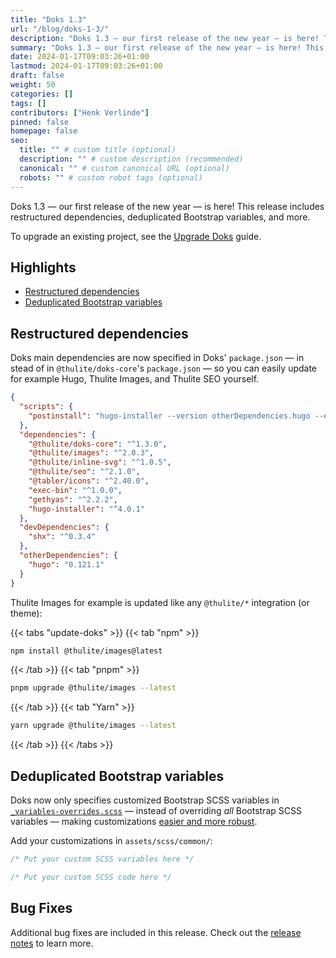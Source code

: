 ```yaml
---
title: "Doks 1.3"
url: "/blog/doks-1-3/"
description: "Doks 1.3 — our first release of the new year — is here! This release includes restructured dependencies, deduplicated Bootstrap variables, and more."
summary: "Doks 1.3 — our first release of the new year — is here! This release includes restructured dependencies, deduplicated Bootstrap variables, and more."
date: 2024-01-17T09:03:26+01:00
lastmod: 2024-01-17T09:03:26+01:00
draft: false
weight: 50
categories: []
tags: []
contributors: ["Henk Verlinde"]
pinned: false
homepage: false
seo:
  title: "" # custom title (optional)
  description: "" # custom description (recommended)
  canonical: "" # custom canonical URL (optional)
  robots: "" # custom robot tags (optional)
---
```


Doks 1.3 — our first release of the new year — is here! This release includes restructured dependencies, deduplicated Bootstrap variables, and more.

To upgrade an existing project, see the [Upgrade Doks](/docs/start-here/upgrade-doks/) guide.

<!-- omit in toc -->
## Highlights

- [Restructured dependencies](#restructured-dependencies)
- [Deduplicated Bootstrap variables](#deduplicated-bootstrap-variables)

## Restructured dependencies

Doks main dependencies are now specified in Doks' `package.json` — in stead of in `@thulite/doks-core`'s `package.json` — so you can easily update for example Hugo, Thulite Images, and Thulite SEO yourself.

```json
{
  "scripts": {
    "postinstall": "hugo-installer --version otherDependencies.hugo --extended --destination node_modules/.bin/hugo"
  },
  "dependencies": {
    "@thulite/doks-core": "^1.3.0",
    "@thulite/images": "^2.0.3",
    "@thulite/inline-svg": "^1.0.5",
    "@thulite/seo": "^2.1.0",
    "@tabler/icons": "^2.40.0",
    "exec-bin": "^1.0.0",
    "gethyas": "^2.2.2",
    "hugo-installer": "^4.0.1"
  },
  "devDependencies": {
    "shx": "^0.3.4"
  },
  "otherDependencies": {
    "hugo": "0.121.1"
  }
}
```

Thulite Images for example is updated like any `@thulite/*` integration (or theme):

{{< tabs "update-doks" >}}
{{< tab "npm" >}}

```bash
npm install @thulite/images@latest
```

{{< /tab >}}
{{< tab "pnpm" >}}

```bash
pnpm upgrade @thulite/images --latest
```

{{< /tab >}}
{{< tab "Yarn" >}}

```bash
yarn upgrade @thulite/images --latest
```

{{< /tab >}}
{{< /tabs >}}

## Deduplicated Bootstrap variables

Doks now only specifies customized Bootstrap SCSS variables in [`_variables-overrides.scss`](https://github.com/thuliteio/doks-core/blob/main/assets/scss/common/_variables-overrides.scss) — instead of overriding _all_ Bootstrap SCSS variables — making customizations [easier and more robust](https://github.com/thuliteio/doks-core/blob/main/assets/scss/app.scss).

Add your customizations in `assets/scss/common/`:

```scss {title="_variables-custom.scss"}
/* Put your custom SCSS variables here */
```

```scss {title="_custom.scss"}
/* Put your custom SCSS code here */
```

<!-- omit in toc -->
## Bug Fixes

Additional bug fixes are included in this release. Check out the [release notes](https://github.com/thuliteio/doks-core/releases/tag/v1.3.0) to learn more.

